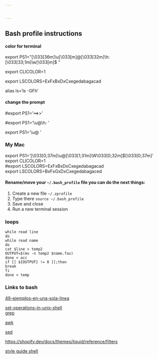 ```yaml
---


---
```


<h2 id="bash-profile--instructions">Bash profile  instructions</h2>
<h4 id="color-for-terminal">color for terminal</h4>
<p>export PS1="[\033[36m]\u[\033[m]@[\033[32m]\h:[\033[33;1m]\w[\033[m]$ "</p>
<p>export CLICOLOR=1</p>
<p>export LSCOLORS=ExFxBxDxCxegedabagacad</p>
<p>alias ls=‘ls -GFh’</p>
<h4 id="change-the-prompt">change the prompt</h4>
<p>#export PS1=’==&gt;&gt;’</p>
<p>#export PS1=’\u@\h: ’</p>
<p>export PS1=’\u@ ’</p>
<h3 id="my-mac">My Mac</h3>
<p>export  PS1=’[\033[0;37m]\u@[\033[1;31m]\W\033[0;32m]$[\033[0;37m]’<br>
export  CLICOLOR=1<br>
#export LSCOLORS=ExFxBxDxCxegedabagacad<br>
export  LSCOLORS=BxFxGxDxCxegedabagaced</p>
<h4 id="renamemove-your--.bash_profile--file-you-can-do-the-next-things">Rename/move your  <code>~/.bash_profile</code>  file you can do the next things:</h4>
<ol>
<li>Create a new file  <code>~/.zprofile</code></li>
<li>Type there  <code>source ~/.bash_profile</code></li>
<li>Save and close</li>
<li>Run a new terminal session</li>
</ol>
<h3 id="loops">loops</h3>
<pre><code>while read line
do
while read name
do
cat $line &gt; temp2
OUTPUT=$(mv -n temp2 $name.fas)
done &lt; acc
if [[ ${OUTPUT} != 0 ]];then
break
fi
done &lt; temp
</code></pre>
<h3 id="links-to-bash">Links to bash</h3>
<p><a href="https://poesiabinaria.net/2013/01/magia-en-bash-49-ejemplos-en-una-sola-linea-o-dos/">49-ejemplos-en-una-sola-linea</a></p>
<p><a href="https://catonmat.net/set-operations-in-unix-shell">set-operations-in-unix-shell</a><br>
<a href="https://ma.ttias.be/grep-show-lines-before-and-after-the-match-in-linux/">grep</a></p>
<p><a href="https://www.oreilly.com/library/view/effective-awk-programming/9781491904930/ch01.html">awk</a></p>
<p><a href="https://www.gnu.org/software/sed/manual/sed.html#advanced-sed">sed</a></p>
<p><a href="https://shopify.dev/docs/themes/liquid/reference/filters">https://shopify.dev/docs/themes/liquid/reference/filters</a></p>
<p><a href="https://google.github.io/styleguide/shellguide.html">style guide shell</a></p>

